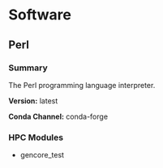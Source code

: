 # Software

## Perl

### Summary

The Perl programming language interpreter.

**Version:** latest

**Conda Channel:** conda-forge

### HPC Modules

* gencore_test


